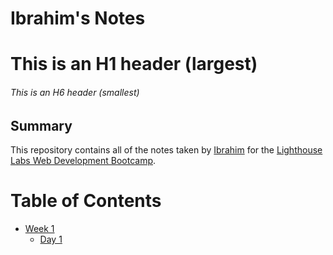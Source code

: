 # Ibrahim's Notes

# This is an H1 header (largest)

###### This is an H6 header (smallest)

## Summary

This repository contains all of the notes taken by [Ibrahim](https://github.com/ibrahim1567) for the [Lighthouse Labs Web Development Bootcamp](https://www.lighthouselabs.ca/).

# Table of Contents

- [Week 1](/Week_1)
  - [Day 1](/Week_1/Day_1)
